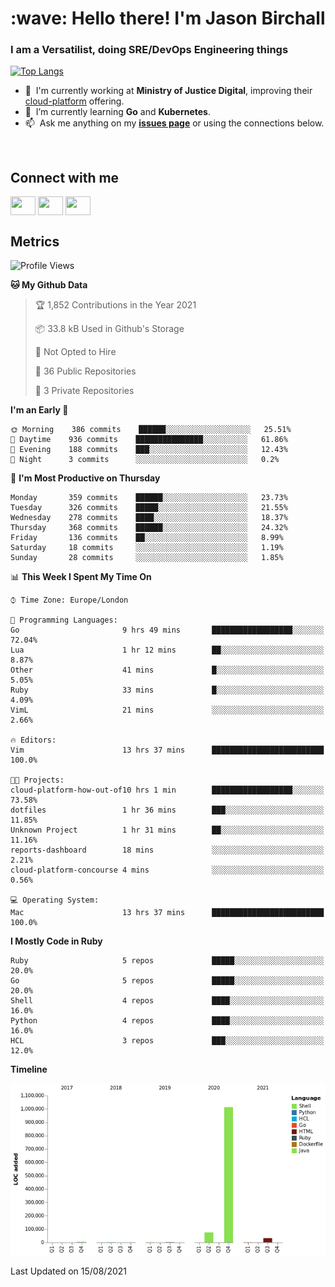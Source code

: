 <h1 align="left" id="jason-title">:wave: Hello there! I'm Jason Birchall</h1>
<h3 align="left">I am a Versatilist, doing SRE/DevOps Engineering things</h3>

[![Top Langs](https://github-readme-stats.vercel.app/api?username=jasonBirchall&show_icons=true&count_private=true&include_all_commits=true&theme=gruvbox)](https://github.com/anuraghazra/github-readme-stats)

- :office: &nbsp;I'm currently working at **Ministry of Justice Digital**, improving their [cloud-platform](https://github.com/ministryofjustice/cloud-platform) offering.
- :seedling: &nbsp;I’m currently learning **Go** and **Kubernetes**.
- :mailbox: &nbsp;Ask me anything on my **[issues page]** or using the connections below.


<br>

<h2>Connect with me</h2>
<p>
<a href="https://twitter.com/jsonBirchall" target="blank"><img align="center" src="https://cdn.jsdelivr.net/npm/simple-icons@3.0.1/icons/twitter.svg" alt="" height="30" width="40" /></a>
<a href="https://keybase.io/json0" target="blank"><img align="center" src="https://cdn.jsdelivr.net/npm/simple-icons@3.0.1/icons/keybase.svg" alt="" height="30" width="40" /></a>
<a href="https://www.reddit.com/user/kakorate" target="blank"><img align="center" src="https://cdn.jsdelivr.net/npm/simple-icons@3.0.1/icons/reddit.svg" alt="" height="30" width="40" /></a>
</p>

<h2>Metrics</h2>

<!--START_SECTION:waka-->
![Profile Views](http://img.shields.io/badge/Profile%20Views-0-blue)

**🐱 My Github Data** 

> 🏆 1,852 Contributions in the Year 2021
 > 
> 📦 33.8 kB Used in Github's Storage 
 > 
> 🚫 Not Opted to Hire
 > 
> 📜 36 Public Repositories 
 > 
> 🔑 3 Private Repositories  
 > 
**I'm an Early 🐤** 

```text
🌞 Morning    386 commits    ██████░░░░░░░░░░░░░░░░░░░   25.51% 
🌆 Daytime    936 commits    ███████████████░░░░░░░░░░   61.86% 
🌃 Evening    188 commits    ███░░░░░░░░░░░░░░░░░░░░░░   12.43% 
🌙 Night      3 commits      ░░░░░░░░░░░░░░░░░░░░░░░░░   0.2%

```
📅 **I'm Most Productive on Thursday** 

```text
Monday       359 commits    ██████░░░░░░░░░░░░░░░░░░░   23.73% 
Tuesday      326 commits    █████░░░░░░░░░░░░░░░░░░░░   21.55% 
Wednesday    278 commits    ████░░░░░░░░░░░░░░░░░░░░░   18.37% 
Thursday     368 commits    ██████░░░░░░░░░░░░░░░░░░░   24.32% 
Friday       136 commits    ██░░░░░░░░░░░░░░░░░░░░░░░   8.99% 
Saturday     18 commits     ░░░░░░░░░░░░░░░░░░░░░░░░░   1.19% 
Sunday       28 commits     ░░░░░░░░░░░░░░░░░░░░░░░░░   1.85%

```


📊 **This Week I Spent My Time On** 

```text
⌚︎ Time Zone: Europe/London

💬 Programming Languages: 
Go                       9 hrs 49 mins       ██████████████████░░░░░░░   72.04% 
Lua                      1 hr 12 mins        ██░░░░░░░░░░░░░░░░░░░░░░░   8.87% 
Other                    41 mins             █░░░░░░░░░░░░░░░░░░░░░░░░   5.05% 
Ruby                     33 mins             █░░░░░░░░░░░░░░░░░░░░░░░░   4.09% 
VimL                     21 mins             ░░░░░░░░░░░░░░░░░░░░░░░░░   2.66%

🔥 Editors: 
Vim                      13 hrs 37 mins      █████████████████████████   100.0%

🐱‍💻 Projects: 
cloud-platform-how-out-of10 hrs 1 min        ██████████████████░░░░░░░   73.58% 
dotfiles                 1 hr 36 mins        ███░░░░░░░░░░░░░░░░░░░░░░   11.85% 
Unknown Project          1 hr 31 mins        ██░░░░░░░░░░░░░░░░░░░░░░░   11.16% 
reports-dashboard        18 mins             ░░░░░░░░░░░░░░░░░░░░░░░░░   2.21% 
cloud-platform-concourse 4 mins              ░░░░░░░░░░░░░░░░░░░░░░░░░   0.56%

💻 Operating System: 
Mac                      13 hrs 37 mins      █████████████████████████   100.0%

```

**I Mostly Code in Ruby** 

```text
Ruby                     5 repos             █████░░░░░░░░░░░░░░░░░░░░   20.0% 
Go                       5 repos             █████░░░░░░░░░░░░░░░░░░░░   20.0% 
Shell                    4 repos             ████░░░░░░░░░░░░░░░░░░░░░   16.0% 
Python                   4 repos             ████░░░░░░░░░░░░░░░░░░░░░   16.0% 
HCL                      3 repos             ███░░░░░░░░░░░░░░░░░░░░░░   12.0%

```


**Timeline**

![Chart not found](https://raw.githubusercontent.com/jasonBirchall/jasonBirchall/main/charts/bar_graph.png) 


 Last Updated on 15/08/2021
<!--END_SECTION:waka-->

<!-- links -->

[issues page]: https://github.com/jasonBirchall/jasonBirchall/issues "jasonBirchall/issues"
